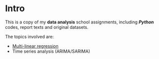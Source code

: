 # Intro
This is a copy of my **data analysis** school assignments, including ***Python*** codes, report texts and original datasets.  
  
The topics involved are:
- [Multi-linear regression](https://github.com/yhuuc/data_analysis/blob/main/multilinear%20regression/insurance%20%26%20house%20(multilinear%20regression).ipynb)
- Time series analysis (ARIMA/SARIMA)
